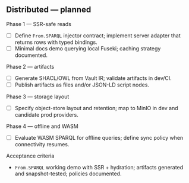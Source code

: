 ## Distributed — planned

Phase 1 — SSR-safe reads

- [ ] Define `From.SPARQL` injector contract; implement server adapter that returns rows with typed bindings.
- [ ] Minimal docs demo querying local Fuseki; caching strategy documented.

Phase 2 — artifacts

- [ ] Generate SHACL/OWL from Vault IR; validate artifacts in dev/CI.
- [ ] Publish artifacts as files and/or JSON-LD script nodes.

Phase 3 — storage layout

- [ ] Specify object-store layout and retention; map to MinIO in dev and candidate prod providers.

Phase 4 — offline and WASM

- [ ] Evaluate WASM SPARQL for offline queries; define sync policy when connectivity resumes.

Acceptance criteria

- `From.SPARQL` working demo with SSR + hydration; artifacts generated and snapshot-tested; policies documented.
